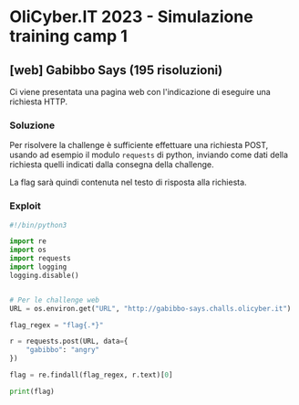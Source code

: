 # OliCyber.IT 2023 - Simulazione training camp 1

## [web] Gabibbo Says (195 risoluzioni)

Ci viene presentata una pagina web con l'indicazione di eseguire una richiesta HTTP.

### Soluzione

Per risolvere la challenge è sufficiente effettuare una richiesta POST, usando ad esempio il modulo `requests` di python, inviando come dati della richiesta quelli indicati dalla consegna della challenge.

La flag sarà quindi contenuta nel testo di risposta alla richiesta.

### Exploit

```python
#!/bin/python3

import re
import os
import requests
import logging
logging.disable()


# Per le challenge web
URL = os.environ.get("URL", "http://gabibbo-says.challs.olicyber.it")

flag_regex = "flag{.*}"

r = requests.post(URL, data={
    "gabibbo": "angry"
})

flag = re.findall(flag_regex, r.text)[0]

print(flag)

```
